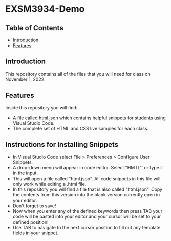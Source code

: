 # EXSM3934-Demo

## Table of Contents

- [Introduction](#introduction)
- [Features](#features)

<!-- END doctoc generated TOC please keep comment here to allow auto update -->

## Introduction

This repository contains all of the files that you will need for class on November 1, 2022. 

## Features

Inside this repository you will find:
* A file called html.json which contains helpful snippets for students using Visual Studio Code.
* The complete set of HTML and CSS live samples for each class.

## Instructions for Installing Snippets

- In Visual Studio Code select File > Preferences > Configure User Snippets.
- A drop-down menu will appear in code editor. Select "HMTL", or type it in the input.
- This will open a file called "html.json". All code snippets in this file will only work while editing a .html file.
- In this repository you will find a file that is also called "html.json". Copy the contents from this version into the blank version currently open in your editor.
- Don't forget to save!
- Now when you enter any of the defined keywords then press TAB your code will be pasted into your editor and your cursor will be set to your defined position!
- Use TAB to navigate to the next cursor position to fill out any template fields in your snippet.

